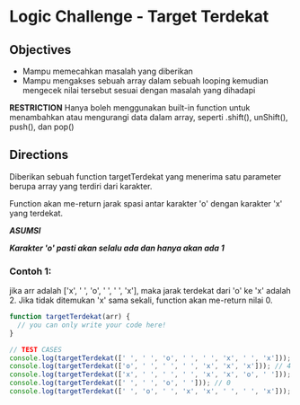 # Logic Challenge - Target Terdekat

## Objectives
- Mampu memecahkan masalah yang diberikan
- Mampu mengakses sebuah array dalam sebuah looping kemudian mengecek nilai tersebut sesuai dengan masalah yang dihadapi

**RESTRICTION**
Hanya boleh menggunakan built-in function untuk menambahkan atau mengurangi data dalam array, seperti .shift(), unShift(), push(), dan pop()

## Directions

Diberikan sebuah function targetTerdekat yang menerima satu parameter berupa array yang terdiri dari karakter.


Function akan me-return jarak spasi antar karakter 'o' dengan karakter 'x' yang terdekat.

***ASUMSI***

***Karakter 'o' pasti akan selalu ada dan hanya akan ada 1***

### Contoh 1:

jika arr adalah ['x', ' ', 'o', ' ', ' ', 'x'], maka jarak terdekat dari 'o' ke 'x' adalah 2. Jika tidak ditemukan 'x' sama sekali, function akan me-return nilai 0.

```JavaScript
function targetTerdekat(arr) {
  // you can only write your code here!
}

// TEST CASES
console.log(targetTerdekat([' ', ' ', 'o', ' ', ' ', 'x', ' ', 'x'])); // 3
console.log(targetTerdekat(['o', ' ', ' ', ' ', 'x', 'x', 'x'])); // 4
console.log(targetTerdekat(['x', ' ', ' ', ' ', 'x', 'x', 'o', ' '])); // 1
console.log(targetTerdekat([' ', ' ', 'o', ' '])); // 0
console.log(targetTerdekat([' ', 'o', ' ', 'x', 'x', ' ', ' ', 'x'])); // 2
```